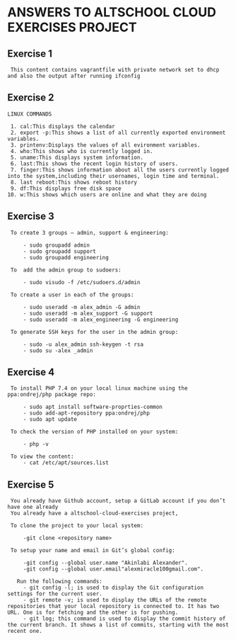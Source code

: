 # ANSWERS TO ALTSCHOOL CLOUD EXERCISES PROJECT
## Exercise 1

     This content contains vagrantfile with private network set to dhcp and also the output after running ifconfig

## Exercise 2

    LINUX COMMANDS

     1. cal:This displays the calendar
     2. export -p:This shows a list of all currently exported environment variables.
     3. printenv:Displays the values of all evironment variables.
     4. who:This shows who is currently logged in.
     5. uname:This displays system information.
     6. last:This shows the recent login history of users.
     7. finger:This shows information about all the users currently logged into the system,including their usernames, login time and terminal.
     8. last reboot:This shows reboot history
     9. df:This displays free disk space
    10. w:This shows which users are online and what they are doing

## Exercise 3

     To create 3 groups – admin, support & engineering: 

         - sudo groupadd admin
         - sudo groupadd support
         - sudo groupadd engineering

     To  add the admin group to sudoers:

         - sudo visudo -f /etc/sudoers.d/admin   
       
     To create a user in each of the groups:
       
         - sudo useradd -m alex_admin -G admin
         - sudo useradd -m alex_support -G support
         - sudo useradd -m alex_engineering -G engineering

     To generate SSH keys for the user in the admin group:

         - sudo -u alex_admin ssh-keygen -t rsa
         - sudo su -alex _admin 

## Exercise 4
     To install PHP 7.4 on your local linux machine using the ppa:ondrej/php package repo:

         - sudo apt install software-proprties-common 
         - sudo add-apt-repository ppa:ondrej/php
         - sudo apt update 

     To check the version of PHP installed on your system:

         - php -v

     To view the content:
         - cat /etc/apt/sources.list 

## Exercise 5    
     You already have Github account, setup a GitLab account if you don’t have one already
     You already have a altschool-cloud-exercises project,

     To clone the project to your local system:

         -git clone <repository name>
     
     To setup your name and email in Git’s global config:     
       
         -git config --global user.name "Akinlabi Alexander".
         -git config --global user.email"alexmiracle100gmail.com".

       Run the following commands:
         - git config -l; is used to display the Git configuration settings for the current user.
         - git remote -v; is used to display the URLs of the remote repositories that your local repository is connected to. It has two URL. One is for fetching and the other is for pushing.
         - git log; this command is used to display the commit history of the current branch. It shows a list of commits, starting with the most recent one.
